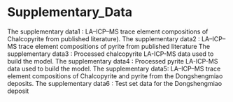 # Supplementary_Data
The supplementary data1 : LA–ICP–MS trace element compositions of Chalcopyrite from published literature).
The supplementary data2 : LA–ICP–MS trace element compositions of pyrite from published literature 
The supplementary data3 : Processed chalcopyrite LA-ICP-MS data used to build the model.
The supplementary data4 : Processed pyrite LA-ICP-MS data used to build the model.
The supplementary data5: LA–ICP–MS trace element compositions of Chalcopyrite and pyrite from the Dongshengmiao deposits.
The supplementary data6 : Test set data for the Dongshengmiao deposit
